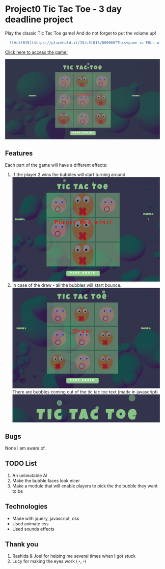 # Project0 Tic Tac Toe - 3 day deadline project

Play the classic Tic Tac Toe game! And do not forget to put the volume up!

```diff
- ![#c5f015](https://placehold.it/15/c5f015/000000?This+game is FULL of css effects=+) 
```

[Click here to access the game!]( https://pkijowska.github.io/tictactoe/)

![alt text](tictactoe.png)


## Features

Each part of the game will have a different effects:
1. If the player 2 wins the bubbles will start turning around.
![alt text](win2.png)
1. In case of the draw - all the bubbles will start bounce.
![alt text](draw.png)
There are bubbles coming out of the tic tac toe text (made in javascript)
![alt text](bubbles.png)

## Bugs
None I am aware of.

## TODO List
1. An unbeatable AI
1. Make the bubble faces look nicer
1. Make a module that will enable players to pick the the bubble they want to be



## Technologies
- Made with jquery, javascript, css
- Used animate css
- Used sounds effects


## Thank you

1. Rashida & Joel for helping me several times when I got stuck
1. Lucy for making the eyes work   (◔_◔)
